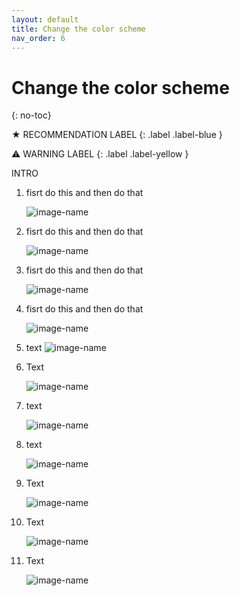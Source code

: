 ```yaml
---
layout: default
title: Change the color scheme
nav_order: 6
---
```


# Change the color scheme
{: no-toc}

★ RECOMMENDATION LABEL
{: .label .label-blue }

⚠ WARNING LABEL 
{: .label .label-yellow }

INTRO

1. fisrt do this and then do that

    ![image-name](https://github.com/AmirAshvins/how-to-use-CLion/blob/gh-pages/assets/images/proc5-img1.png?raw=true "alt text here")
2. fisrt do this and then do that

    ![image-name](https://github.com/AmirAshvins/how-to-use-CLion/blob/gh-pages/assets/images/proc5-img2.png?raw=true "alt text here")
3. fisrt do this and then do that

    ![image-name](https://github.com/AmirAshvins/how-to-use-CLion/blob/gh-pages/assets/images/proc5-img3.png?raw=true "alt text here")
4. fisrt do this and then do that

    ![image-name](https://github.com/AmirAshvins/how-to-use-CLion/blob/gh-pages/assets/images/proc5-img4.png?raw=true "alt text here")
5. text
    ![image-name](https://github.com/AmirAshvins/how-to-use-CLion/blob/gh-pages/assets/images/proc5-img5.png?raw=true "alt text here")
6. Text

    ![image-name](https://github.com/AmirAshvins/how-to-use-CLion/blob/gh-pages/assets/images/proc5-img6.png?raw=true "alt text here")
7. text

    ![image-name](https://github.com/AmirAshvins/how-to-use-CLion/blob/gh-pages/assets/images/proc5-img7.png?raw=true "alt text here")
8. text

    ![image-name](https://github.com/AmirAshvins/how-to-use-CLion/blob/gh-pages/assets/images/proc5-img8.png?raw=true "alt text here")
9. Text

    ![image-name](https://github.com/AmirAshvins/how-to-use-CLion/blob/gh-pages/assets/images/proc5-img9.png?raw=true "alt text here")
10. Text

    ![image-name](https://github.com/AmirAshvins/how-to-use-CLion/blob/gh-pages/assets/images/proc5-img10.png?raw=true "alt text here")
11. Text

    ![image-name](https://github.com/AmirAshvins/how-to-use-CLion/blob/gh-pages/assets/images/proc5-img11.png?raw=true "alt text here")